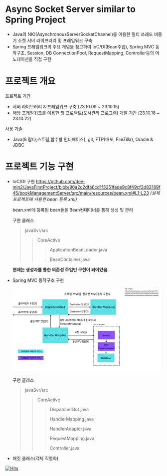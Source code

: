 # Async Socket Server similar to Spring Project
- Java의 NIO(AsynchronousServerSocketChannel)를 이용한 멀티 쓰레드 비동기 소켓 서버 라이브러리 및 프레임워크 구축
- Spring 프레임워크의 주요 개념을 참고하여 IoC/DI(Bean주입), Spring MVC 동작구조, Session, DB ConnectionPool, RequestMapping, Controller등의 어노테이션을 직접 구현

# 프로젝트 개요
프로젝트 기간 
 - 서버 라이브러리 & 프레임워크 구축 (23.10.09 ~ 23.10.15)
 - 해당 프레임워크를 이용한 첫 프로젝트(도서관리 프로그램) 개발 기간 (23.10.18 ~ 23.10.22)

사용 기술
 - Java(8 람다,스트림,함수형 인터페이스), git, FTP(배포, FileZilla), Oracle & JDBC

# 프로젝트 기능 구현
 - IoC/DI 구현
https://github.com/dev-min2/JavaFirstProject/blob/96a2c2dfa6cd1f3251fade9c8f49cf2d83189f45/bookManagementServer/src/main/resources/bean.xml#L1-L23
   *(실제 프로젝트에 사용한 bean 등록 xml)*

   bean.xml에 등록된 bean들을 Bean컨테이너를 통해 생성 및 관리


   구현 클래스
   > javaSvr/src
   >> CoreActive
   >>> ApplicationBeanLoader.java
   >>> 
   >>> BeanContainer.java

   **현재는 생성자를 통한 의존성 주입만 구현이 되어있음.**
 - Spring MVC 동작구조 구현

   
   ![이미지](img/프레임워크MVC동작구조.png)
   
   구현 클래스
   > javaSvr/src
   >> CoreActive
   >>> DispatcherBot.java
   >>> 
   >>> HandlerMapping.java
   >>> 
   >>> HandlerAdapter.java
   >>> 
   >>> RequestMapping.java
   >>> 
   >>> Controller.java
   
- 패킷 클래스(객체 직렬화)
  









































[![Hits](https://hits.seeyoufarm.com/api/count/incr/badge.svg?url=https%3A%2F%2Fgithub.com%2Fgjbae1212%2Fhit-counter)](https://hits.seeyoufarm.com)
